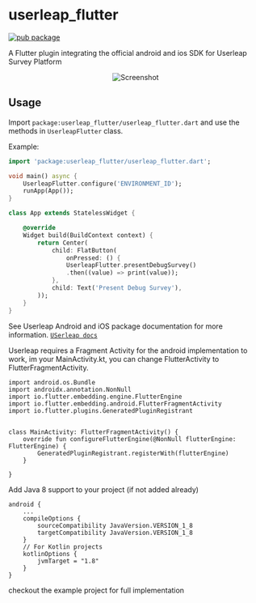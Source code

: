 # userleap_flutter


[![pub package](https://img.shields.io/badge/Pub-0.0.1-green.svg)](https://pub.dartlang.org/packages/userleap_flutter)

A Flutter plugin integrating the official android and ios SDK for Userleap Survey Platform

<p align="center">
  <img src="https://github.com/wiseminds/userleap_flutter/raw/master/screenshot.png" alt="Screenshot" />
</p>


## Usage

Import `package:userleap_flutter/userleap_flutter.dart` and use the methods in `UserleapFlutter` class.



Example:
```dart
import 'package:userleap_flutter/userleap_flutter.dart';

void main() async {
    UserleapFlutter.configure('ENVIRONMENT_ID');
    runApp(App());
}

class App extends StatelessWidget {

    @override
    Widget build(BuildContext context) {
        return Center(
            child: FlatButton(
                onPressed: () {
                UserleapFlutter.presentDebugSurvey()
                .then((value) => print(value));
            },
            child: Text('Present Debug Survey'),
        ));
    }
}

```


See Userleap Android and iOS package documentation for more information.
[`USerleap docs`](https://docs.userleap.com/installation/)


Userleap requires a Fragment Activity for the android implementation to work, im your MainActivity.kt, you can change FlutterActivity to FlutterFragmentActivity.

```
import android.os.Bundle
import androidx.annotation.NonNull
import io.flutter.embedding.engine.FlutterEngine
import io.flutter.embedding.android.FlutterFragmentActivity
import io.flutter.plugins.GeneratedPluginRegistrant


class MainActivity: FlutterFragmentActivity() {
    override fun configureFlutterEngine(@NonNull flutterEngine: FlutterEngine) {
        GeneratedPluginRegistrant.registerWith(flutterEngine)
    }

}

```

Add Java 8 support to your project (if not added already)
``` 
android {
    ...
    compileOptions {
        sourceCompatibility JavaVersion.VERSION_1_8
        targetCompatibility JavaVersion.VERSION_1_8
    }
    // For Kotlin projects
    kotlinOptions {
        jvmTarget = "1.8"
    }
}
```

checkout the example project for full implementation